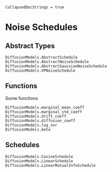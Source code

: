 ```@meta
CollapsedDocStrings = true
```

# Noise Schedules

## Abstract Types

```@docs
DiffusionModels.AbstractSchedule
DiffusionModels.AbstractNoiseSchedule
DiffusionModels.AbstractGaussianNoiseSchedule
DiffusionModels.VPNoiseSchedule
```

## Functions

Some functions

```@docs
DiffusionModels.marginal_mean_coeff
DiffusionModels.marginal_std_coeff
DiffusionModels.drift_coeff
DiffusionModels.diffusion_coeff
DiffusionModels.log_snr
DiffusionModels.beta
```

## Schedules

```@docs
DiffusionModels.CosineSchedule
DiffusionModels.LinearSchedule
DiffusionModels.LinearMutualInfoSchedule
```


```@bibliography
```
